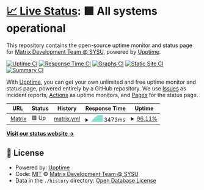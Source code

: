 # [📈 Live Status](https://VMatrixTeam.github.io/upptime): <!--live status--> **🟩 All systems operational**

This repository contains the open-source uptime monitor and status page for [Matrix Development Team @ SYSU](https://matrix.sysu.edu.cn/about), powered by [Upptime](https://github.com/upptime/upptime).

[![Uptime CI](https://github.com/VMatrixTeam/upptime/workflows/Uptime%20CI/badge.svg)](https://github.com/VMatrixTeam/upptime/actions?query=workflow%3A%22Uptime+CI%22)
[![Response Time CI](https://github.com/VMatrixTeam/upptime/workflows/Response%20Time%20CI/badge.svg)](https://github.com/VMatrixTeam/upptime/actions?query=workflow%3A%22Response+Time+CI%22)
[![Graphs CI](https://github.com/VMatrixTeam/upptime/workflows/Graphs%20CI/badge.svg)](https://github.com/VMatrixTeam/upptime/actions?query=workflow%3A%22Graphs+CI%22)
[![Static Site CI](https://github.com/VMatrixTeam/upptime/workflows/Static%20Site%20CI/badge.svg)](https://github.com/VMatrixTeam/upptime/actions?query=workflow%3A%22Static+Site+CI%22)
[![Summary CI](https://github.com/VMatrixTeam/upptime/workflows/Summary%20CI/badge.svg)](https://github.com/VMatrixTeam/upptime/actions?query=workflow%3A%22Summary+CI%22)

With [Upptime](https://upptime.js.org), you can get your own unlimited and free uptime monitor and status page, powered entirely by a GitHub repository. We use [Issues](https://github.com/VMatrixTeam/upptime/issues) as incident reports, [Actions](https://github.com/VMatrixTeam/upptime/actions) as uptime monitors, and [Pages](https://VMatrixTeam.github.io/upptime) for the status page.

<!--start: status pages-->
<!-- This summary is generated by Upptime (https://github.com/upptime/upptime) -->
<!-- Do not edit this manually, your changes will be overwritten -->
<!-- prettier-ignore -->
| URL | Status | History | Response Time | Uptime |
| --- | ------ | ------- | ------------- | ------ |
| <img alt="" src="https://favicons.githubusercontent.com/matrix.sysu.edu.cn" height="13"> [Matrix](https://matrix.sysu.edu.cn) | 🟩 Up | [matrix.yml](https://github.com/VMatrixTeam/upptime/commits/master/history/matrix.yml) | <details><summary><img alt="Response time graph" src="./graphs/matrix/response-time-week.png" height="20"> 3473ms</summary><br><a href="https://VMatrixTeam.github.io/upptime/history/matrix"><img alt="Response time 3473" src="https://img.shields.io/endpoint?url=https%3A%2F%2Fraw.githubusercontent.com%2FVMatrixTeam%2Fupptime%2Fmaster%2Fapi%2Fmatrix%2Fresponse-time.json"></a><br><a href="https://VMatrixTeam.github.io/upptime/history/matrix"><img alt="24-hour response time 3473" src="https://img.shields.io/endpoint?url=https%3A%2F%2Fraw.githubusercontent.com%2FVMatrixTeam%2Fupptime%2Fmaster%2Fapi%2Fmatrix%2Fresponse-time-day.json"></a><br><a href="https://VMatrixTeam.github.io/upptime/history/matrix"><img alt="7-day response time 3473" src="https://img.shields.io/endpoint?url=https%3A%2F%2Fraw.githubusercontent.com%2FVMatrixTeam%2Fupptime%2Fmaster%2Fapi%2Fmatrix%2Fresponse-time-week.json"></a><br><a href="https://VMatrixTeam.github.io/upptime/history/matrix"><img alt="30-day response time 3473" src="https://img.shields.io/endpoint?url=https%3A%2F%2Fraw.githubusercontent.com%2FVMatrixTeam%2Fupptime%2Fmaster%2Fapi%2Fmatrix%2Fresponse-time-month.json"></a><br><a href="https://VMatrixTeam.github.io/upptime/history/matrix"><img alt="1-year response time 3473" src="https://img.shields.io/endpoint?url=https%3A%2F%2Fraw.githubusercontent.com%2FVMatrixTeam%2Fupptime%2Fmaster%2Fapi%2Fmatrix%2Fresponse-time-year.json"></a></details> | <details><summary><a href="https://VMatrixTeam.github.io/upptime/history/matrix">96.11%</a></summary><a href="https://VMatrixTeam.github.io/upptime/history/matrix"><img alt="All-time uptime 96.11%" src="https://img.shields.io/endpoint?url=https%3A%2F%2Fraw.githubusercontent.com%2FVMatrixTeam%2Fupptime%2Fmaster%2Fapi%2Fmatrix%2Fuptime.json"></a><br><a href="https://VMatrixTeam.github.io/upptime/history/matrix"><img alt="24-hour uptime 96.11%" src="https://img.shields.io/endpoint?url=https%3A%2F%2Fraw.githubusercontent.com%2FVMatrixTeam%2Fupptime%2Fmaster%2Fapi%2Fmatrix%2Fuptime-day.json"></a><br><a href="https://VMatrixTeam.github.io/upptime/history/matrix"><img alt="7-day uptime 96.11%" src="https://img.shields.io/endpoint?url=https%3A%2F%2Fraw.githubusercontent.com%2FVMatrixTeam%2Fupptime%2Fmaster%2Fapi%2Fmatrix%2Fuptime-week.json"></a><br><a href="https://VMatrixTeam.github.io/upptime/history/matrix"><img alt="30-day uptime 96.11%" src="https://img.shields.io/endpoint?url=https%3A%2F%2Fraw.githubusercontent.com%2FVMatrixTeam%2Fupptime%2Fmaster%2Fapi%2Fmatrix%2Fuptime-month.json"></a><br><a href="https://VMatrixTeam.github.io/upptime/history/matrix"><img alt="1-year uptime 96.11%" src="https://img.shields.io/endpoint?url=https%3A%2F%2Fraw.githubusercontent.com%2FVMatrixTeam%2Fupptime%2Fmaster%2Fapi%2Fmatrix%2Fuptime-year.json"></a></details>

<!--end: status pages-->

[**Visit our status website →**](https://VMatrixTeam.github.io/upptime)

## 📄 License

- Powered by: [Upptime](https://github.com/upptime/upptime)
- Code: [MIT](./LICENSE) © [Matrix Development Team @ SYSU](https://matrix.sysu.edu.cn/about)
- Data in the `./history` directory: [Open Database License](https://opendatacommons.org/licenses/odbl/1-0/)
